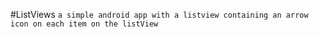 #ListViews
``a simple android app with a listview containing an arrow icon on each item on the listView``
